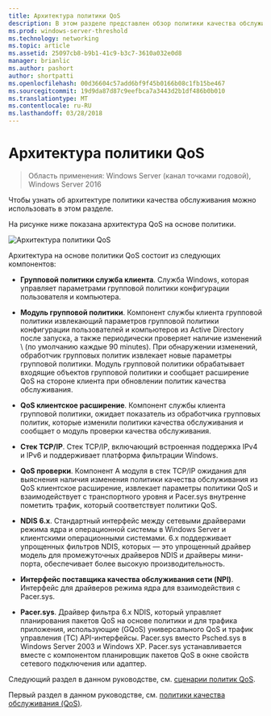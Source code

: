 ```yaml
---
title: Архитектура политики QoS
description: В этом разделе представлен обзор политики качества обслуживания (QoS), которая позволяет определять их приоритеты трафика пропускная способность сети определенных приложений и служб в Windows Server 2016 с помощью групповой политики.
ms.prod: windows-server-threshold
ms.technology: networking
ms.topic: article
ms.assetid: 25097cb8-b9b1-41c9-b3c7-3610a032e0d8
manager: brianlic
ms.author: pashort
author: shortpatti
ms.openlocfilehash: 00d36604c57add6bf9f45b0166b08c1fb15be467
ms.sourcegitcommit: 19d9da87d87c9eefbca7a3443d2b1df486b0b010
ms.translationtype: MT
ms.contentlocale: ru-RU
ms.lasthandoff: 03/28/2018
---
```

# <a name="qos-policy-architecture"></a>Архитектура политики QoS

>Область применения: Windows Server (канал точками годовой), Windows Server 2016

Чтобы узнать об архитектуре политики качества обслуживания можно использовать в этом разделе.

На рисунке ниже показана архитектура QoS на основе политики.

![Архитектура политики QoS](../../media/QoS/QoS-Policy-Architecture.jpg)

Архитектура на основе политики QoS состоит из следующих компонентов:

- **Групповой политики служба клиента**. Служба Windows, которая управляет параметрами групповой политики конфигурации пользователя и компьютера.

- **Модуль групповой политики**. Компонент службы клиента групповой политики извлекающий параметров групповой политики конфигурации пользователей и компьютеров из Active Directory после запуска, а также периодически проверяет наличие изменений \ (по умолчанию каждые 90 minutes\). При обнаружении изменений, обработчик групповых политик извлекает новые параметры групповой политики. Модуль групповой политики обрабатывает входящие объектов групповой политики и сообщает расширение QoS на стороне клиента при обновлении политик качества обслуживания.

- **QoS клиентское расширение**. Компонент службы клиента групповой политики, ожидает показатель из обработчика групповых политик, которые изменили политики качества обслуживания и сообщает о модуль проверки качества обслуживания.

- **Стек TCP/IP**. Стек TCP/IP, включающий встроенная поддержка IPv4 и IPv6 и поддерживает платформа фильтрации Windows. 

- **QoS проверки**. Компонент A модуля в стек TCP/IP ожидания для выяснения наличия изменения политики качества обслуживания из QoS клиентское расширение, извлекает параметры политики QoS и взаимодействует с транспортного уровня и Pacer.sys внутренне пометить трафик, который соответствует политики QoS.

- **NDIS 6.x**. Стандартный интерфейс между сетевыми драйверами режима ядра и операционной системы в Windows Server и клиентскими операционными системами. 6.x поддерживает упрощенных фильтров NDIS, которых — это упрощенный драйвер модель для промежуточных драйверов NDIS и драйверы мини-порта, обеспечивает более высокую производительность.

- **Интерфейс поставщика качества обслуживания сети \(NPI\)**. Интерфейс для драйверов режима ядра для взаимодействия с Pacer.sys.

- **Pacer.sys**. Драйвер фильтра 6.x NDIS, который управляет планирования пакетов QoS на основе политики и для трафика приложения, использующие \(GQoS\) универсального QoS и трафик управления \(TC\) API-интерфейсы. Pacer.sys вместо Psched.sys в Windows Server 2003 и Windows XP. Pacer.sys устанавливается вместе с компонентом планировщик пакетов QoS в окне свойств сетевого подключения или адаптер.

Следующий раздел в данном руководстве, см. [сценарии политик QoS](qos-policy-scenarios.md).

Первый раздел в данном руководстве, см. [политики качества обслуживания (QoS)](qos-policy-top.md).

